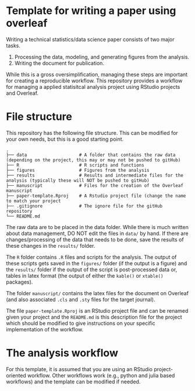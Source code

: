 # Template for writing a paper using overleaf

Writing a technical statistics/data science paper consists of two major tasks. 

1) Processing the data, modeling, and generating figures from the analysis.
2) Writing the document for publication. 

While this is a gross oversimplification, managing these steps are important for creating a reproducible workflow. This repository provides a workflow for managing a applied statisitcal analysis project using RStudio projects and Overleaf.

# File structure

This repository has the following file structure. This can be modified for your own needs, but this is a good starting point.

    .
    ├── data                    # A folder that contains the raw data (depending on the project, this may or may not be pushed to gitHub)
    ├── R                       # R scripts and functions
    ├── figures                 # Figures from the analysis
    ├── results                 # Results and intermediate files for the analysis (typically these will NOT be pushed to gitHub)
    ├── manuscript              # Files for the creation of the Overleaf manuscript
    ├── paper-template.Rproj    # A Rstudio project file (change the name to match your project
    ├── .gitignore              # The ignore file for the gitHub repository
    └── README.md
    
The raw data are to be placed in the data folder. While there is much written about data management, DO NOT edit the files in `data/` by hand. If there are changes/processing of the data that needs to be done, save the results of these changes in the `results/` folder.

The `R` folder contains `.R` files and scripts for the analysis. The output of these scripts gets saved in the `figures/` folder (if the output is a figure) and the `results/` folder if the output of the script is post-processed data or, tables in latex format (the output of either the `kable()` or `xtable()` packages).

The folder `manuscript/` contains the latex files for the document on Overleaf (and also associated `.cls` and `.sty` files for the target journal). 

The file `paper-template.Rproj` is an RStudio project file and can be renamed given your project and the `README.md` is this description file for the project which should be modified to give instructions on your specific implementation of the workflow.

# The analysis workflow

For this template, it is assumed that you are using an RStudio project-oriented workflow. Other workflows work (e.g., python and julia based workflows) and the template can be modified if needed.







